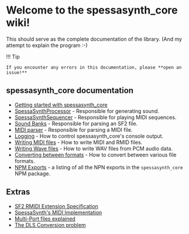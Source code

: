 # Welcome to the spessasynth_core wiki!

This should serve as the complete documentation of the library.
(And my attempt to explain the program :-)

!!! Tip

    If you encounter any errors in this documentation, please **open an issue!**

## spessasynth_core documentation

- [Getting started with spessasynth_core](Getting-Started.md)
- [SpessaSynthProcessor](SpessaSynthProcessor-Class.md) - Responsible for generating sound.
- [SpessaSynthSequencer](SpessaSynthSequencer-Class.md) - Responsible for playing MIDI sequences.
- [Sound Banks](Sound-Bank.md) - Responsible for parsing an SF2 file.
- [MIDI parser](MIDI-Parser.md) - Responsible for parsing a MIDI file.
- [Logging](Logging.md) - How to control spessasynth_core's console output.
- [Writing MIDI files](Writing-MIDI-Files.md) - How to write MIDI and RMID files.
- [Writing Wave files](Writing-Wave-Files.md) - How to write WAV files from PCM audio data.
- [Converting between formats](Converting-Between-Formats.md) - How to convert between various file formats.
- [NPM Exports](All-NPM-Exports.md) - a listing of all the NPN exports in the `spessasynth_core` NPM package.

## Extras

- [SF2 RMIDI Extension Specification](https://github.com/spessasus/sf2-rmidi-specification)
- [SpessaSynth's MIDI Implementation](MIDI-Implementation.md)
- [Multi-Port files explained](About-Multi-Port.md)
- [The DLS Conversion problem](DLS-Conversion-Problem.md)
